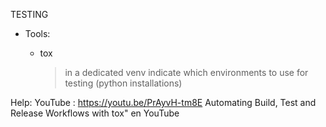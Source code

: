 TESTING

* Tools:

    * tox

        >   in a dedicated venv
        >   indicate which environments to use for testing (python installations)


Help:
    YouTube : https://youtu.be/PrAyvH-tm8E
    Automating Build, Test and Release Workflows with tox" en YouTube

